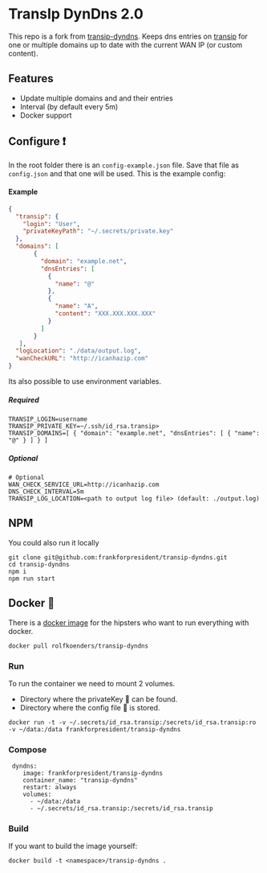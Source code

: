 # TransIp DynDns 2.0
This repo is a fork from [transip-dyndns](https://github.com/RolfKoenders/transip-dyndns).
Keeps dns entries on [transip](http://www.transip.nl) for one or multiple domains up to date with the current WAN IP (or custom content). 

## Features
- Update multiple domains and  and their entries
- Interval (by default every 5m)
- Docker support

## Configure :heavy_exclamation_mark:
In the root folder there is an `config-example.json` file. Save that file as `config.json` and that one will be used. This is the example config:

#### Example
```json
{
  "transip": {
    "login": "User",
    "privateKeyPath": "~/.secrets/private.key"
  },
  "domains": [
       {
         "domain": "example.net",
         "dnsEntries": [
           {
             "name": "@"
           },
           {
             "name": "A",
             "content": "XXX.XXX.XXX.XXX"
           }
         ]
       }
   ],
  "logLocation": "./data/output.log",
  "wanCheckURL": "http://icanhazip.com"
}

```

Its also possible to use environment variables.

##### Required
```
TRANSIP_LOGIN=username
TRANSIP_PRIVATE_KEY=~/.ssh/id_rsa.transip>
TRANSIP_DOMAINS=[ { "domain": "example.net", "dnsEntries": [ { "name": "@" } ] } ]
```

##### Optional
```
# Optional
WAN_CHECK_SERVICE_URL=http://icanhazip.com
DNS_CHECK_INTERVAL=5m
TRANSIP_LOG_LOCATION=<path to output log file> (default: ./output.log)
```

## NPM
You could also run it locally

```
git clone git@github.com:frankforpresident/transip-dyndns.git
cd transip-dyndns
npm i
npm run start
```

## Docker :whale:
There is a [docker image](https://hub.docker.com/r/rolfkoenders/transip-dyndns/) for the hipsters who want to run everything with docker.

```
docker pull rolfkoenders/transip-dyndns
```

### Run
To run the container we need to mount 2 volumes.
* Directory where the privateKey :key: can be found.
* Directory where the config file :page_facing_up: is stored.

```
docker run -t -v ~/.secrets/id_rsa.transip:/secrets/id_rsa.transip:ro -v ~/data:/data frankforpresident/transip-dyndns
```

### Compose

```
 dyndns:
    image: frankforpresident/transip-dyndns
    container_name: "transip-dyndns"
    restart: always
    volumes:
      - ~/data:/data
      - ~/.secrets/id_rsa.transip:/secrets/id_rsa.transip
```

### Build
If you want to build the image yourself:
```
docker build -t <namespace>/transip-dyndns .
```

